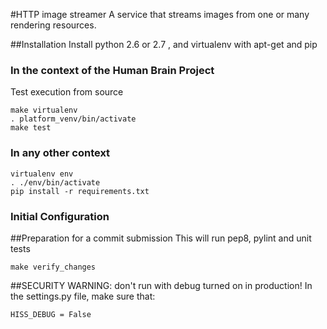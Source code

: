 #HTTP image streamer
A service that streams images from one or many rendering resources.


##Installation
Install python 2.6 or 2.7 , and virtualenv with apt-get and pip

### In the context of the Human Brain Project
Test execution from source
```
make virtualenv
. platform_venv/bin/activate
make test
```

### In any other context

```
virtualenv env
. ./env/bin/activate
pip install -r requirements.txt
```

### Initial Configuration

##Preparation for a commit submission
This will run pep8, pylint and unit tests
```
make verify_changes
```

##SECURITY WARNING: don't run with debug turned on in production!
In the settings.py file, make sure that:
```
HISS_DEBUG = False
```
